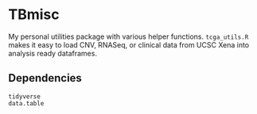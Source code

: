 # TBmisc
My personal utilities package with various helper functions. `tcga_utils.R` makes it easy to load CNV, RNASeq, or clinical data from UCSC Xena into analysis ready dataframes. 
## Dependencies
```
tidyverse
data.table
```
